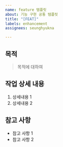 ```yaml
---
name: feature 템플릿
about: 기능 구현 공통 템플릿
title: "[FEAT]"
labels: enhancement
assignees: seunghyukna

---
```


## 목적
> 목적에 대하여

## 작업 상세 내용
1. 상세내용 1
2. 상세내용 2

## 참고 사항
- 참고 사항 1
- 참고 사항 2

